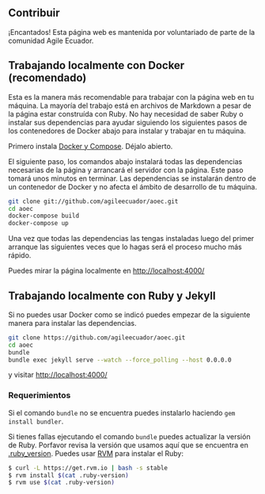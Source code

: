## Contribuir

¡Encantados! Esta página web es mantenida por voluntariado de parte de la comunidad Agile Ecuador.

## Trabajando localmente con Docker (recomendado)

Esta es la manera más recomendable para trabajar con la página web en tu máquina. 
La mayoría del trabajo está en archivos de Markdown a pesar de la página estar construída con Ruby.
No hay necesidad de saber Ruby o instalar sus dependencias para ayudar siguiendo los siguientes pasos 
de los contenedores de Docker abajo para instalar y trabajar en tu máquina.

Primero instala [Docker y Compose](https://store.docker.com/search?offering=community&type=edition). Déjalo abierto.

El siguiente paso, los comandos abajo instalará todas las dependencias necesarias de la página y arrancará
 el servidor con la página. Este paso tomará unos minutos en terminar. Las dependencias se instalarán dentro
 de un contenedor de Docker y no afecta el ámbito de desarrollo de tu máquina.

``` sh
git clone git://github.com/agileecuador/aoec.git
cd aoec
docker-compose build
docker-compose up
```

Una vez que todas las dependencias las tengas instaladas luego del primer arranque las siguientes veces 
que lo hagas será el proceso mucho más rápido.

Puedes mirar la página localmente en [http://localhost:4000/](http://localhost:4000/)

## Trabajando localmente con Ruby y Jekyll
Si no puedes usar Docker como se indicó puedes empezar de la siguiente manera para instalar las dependencias.

``` sh
git clone https://github.com/agileecuador/aoec.git
cd aoec
bundle
bundle exec jekyll serve --watch --force_polling --host 0.0.0.0
```

y visitar [http://localhost:4000/](http://localhost:4000/)

### Requerimientos

Si el comando `bundle` no se encuentra puedes instalarlo haciendo `gem install bundler`.

Si tienes fallas ejecutando el comando `bundle` puedes actualizar la versión de Ruby. Porfavor revisa la versión
 que usamos aquí que se encuentra en [.ruby_version](https://github.com/agileecuador/aoec/blob/master/.ruby_version).
 Puedes usar [RVM](https://rvm.io/) para instalar el Ruby:

``` sh
$ curl -L https://get.rvm.io | bash -s stable
$ rvm install $(cat .ruby-version)
$ rvm use $(cat .ruby-version)
```
